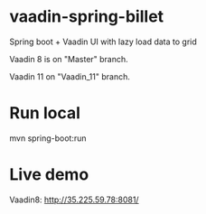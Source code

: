 # vaadin-spring-billet

Spring boot + Vaadin UI with lazy load data to grid 

Vaadin 8 is on "Master" branch.

Vaadin 11 on "Vaadin_11" branch.

# Run local

mvn   spring-boot:run

# Live demo

Vaadin8: http://35.225.59.78:8081/
